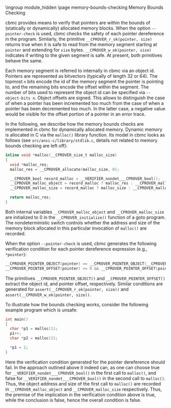 \ingroup module_hidden
\page memory-bounds-checking Memory Bounds Checking

cbmc provides means to verify that pointers are within the bounds of (statically
or dynamically) allocated memory blocks. When the option `--pointer-check` is
used, cbmc checks the safety of each pointer dereference in the program.
Similarly, the primitive `__CPROVER_r_ok(pointer, size)` returns true when it is
safe to read from the memory segment starting at `pointer` and extending for
`size` bytes. `__CPROVER_w_ok(pointer, size)` indicates if writing to the given
segment is safe. At present, both primitives behave the same.

Each memory segment is referred to internally in cbmc via an object id. Pointers
are represented as bitvectors (typically of length 32 or 64). The topmost `n`
bits encode the id of the memory segment the pointer is pointing to, and the
remaining bits encode the offset within the segment. The number of bits used to
represent the object id can be specified via `--object-bits n`. Object offsets
are signed. This allows to distinguish the case of when a pointer has been
incremented too much from the case of when a pointer has been decremented too
much. In the latter case, a negative value would be visible for the offset
portion of a pointer in an error trace.

In the following, we describe how the memory bounds checks are implemented in
cbmc for dynamically allocated memory. Dynamic memory is allocated in C via the
`malloc()` library function. Its model in cbmc looks as follows (see
`src/ansi-c/library/stdlib.c`, details not related to memory bounds checking are
left off):

```C
inline void *malloc(__CPROVER_size_t malloc_size)
{
  void *malloc_res;
  malloc_res = __CPROVER_allocate(malloc_size, 0);

  __CPROVER_bool record_malloc = __VERIFIER_nondet___CPROVER_bool();
  __CPROVER_malloc_object = record_malloc ? malloc_res : __CPROVER_malloc_object;
  __CPROVER_malloc_size = record_malloc ? malloc_size : __CPROVER_malloc_size;

  return malloc_res;
}
```

Both internal variables `__CPROVER_malloc_object` and `__CPROVER_malloc_size`
are initialized to 0 in the `__CPROVER_initialize()` function of a goto program.
The nondeterministic switch controls whether the address and size of the memory
block allocated in this particular invocation of `malloc()` are recorded.

When the option `--pointer-check` is used, cbmc generates the following
verification condition for each pointer dereference expression (e.g.,
`*pointer`):

```C
__CPROVER_POINTER_OBJECT(pointer) == __CPROVER_POINTER_OBJECT(__CPROVER_malloc_object) ==>
__CPROVER_POINTER_OFFSET(pointer) >= 0 && __CPROVER_POINTER_OFFSET(pointer) < __CPROVER_malloc_size
```

The primitives `__CPROVER_POINTER_OBJECT()` and `__CPROVER_POINTER_OFFSET()` extract
the object id, and pointer offset, respectively. Similar conditions are
generated for `assert(__CPROVER_r_ok(pointer, size))` and
`assert(__CPROVER_w_ok(pointer, size))`.

To illustrate how the bounds checking works, consider the following example
program which is unsafe:


```C
int main()
{
  char *p1 = malloc(1);
  p1++;
  char *p2 = malloc(2);

  *p1 = 1;
}
```

Here the verification condition generated for the pointer dereference should
fail. In the approach outlined above it indeed can, as one can choose true for
`__VERIFIER_nondet___CPROVER_bool()` in the first call
to `malloc()`, and false for `__VERIFIER_nondet___CPROVER_bool()` in the second
call to `malloc()`. Thus, the object address and size of the first call to
`malloc()` are recorded in `__CPROVER_malloc_object` and `__CPROVER_malloc_size`
respectively. Thus, the premise of the implication in the verification condition
above is true, while the conclusion is false, hence the overall condition is
false.

